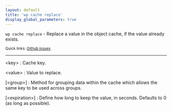 ```yaml
---
layout: default
title: 'wp cache replace'
display_global_parameters: true
---
```


`wp cache replace` - Replace a value in the object cache, if the value already exists.

<small>Quick links: <a href="https://github.com/wp-cli/wp-cli/issues?q=is%3Aopen+label%3Acommand%3Acache-replace+sort%3Aupdated-desc">Github issues</a></small>

<hr />

&lt;key&gt;
: Cache key.

&lt;value&gt;
: Value to replace.

[&lt;group&gt;]
: Method for grouping data within the cache which allows the same key to be used across groups.

[&lt;expiration&gt;]
: Define how long to keep the value, in seconds. Defaults to 0 (as long as possible).



